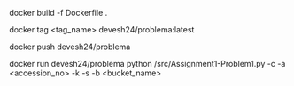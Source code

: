 docker build -f Dockerfile .


docker tag <tag_name> devesh24/problema:latest


docker push devesh24/problema


docker run devesh24/problema python /src/Assignment1-Problem1.py -c <cik> -a <accession_no> -k <public> -s <private> -b <bucket_name>
